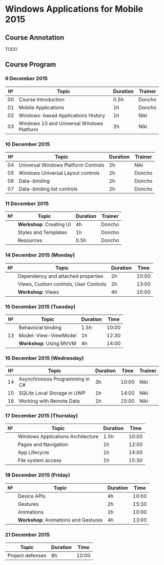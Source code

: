 # Windows Applications for Mobile 2015

##  Course Annotation

TODO

##  Course Program

### 9 December 2015

| №   | Topic                                     | Duration | Trainer |
| --- | ----------------------------------------- | -------- | ------- |
| 00  | Course Introduction                       | 0.5h     | Doncho  |
| 01  | Mobile Applications                       | 1h       | Doncho  |
| 02  | Windows-based Applications History        | 1h       | Niki    |
| 03  | Windows 10 and Universal Windows Platform | 2h       | Niki    |

### 10 December 2015

| №   | Topic                                     | Duration | Trainer |
| --- | ----------------------------------------- | -------- | ------- |
| 04  | Universal Windows Platform Controls       | 2h       | Niki    |
| 05  | Windows Universal Layout controls         | 2h       | Doncho  |
| 06  | Data-binding                              | 2h       | Doncho  |
| 07  | Data-binding list controls                | 2h       | Doncho  |

### 11 December 2015

| №   | Topic                     | Duration | Trainer |
| --- | --------------------------| -------- | ------- |
|     | **Workshop**: Creating UI | 4h       | Doncho  |
|     | Styles and Templates      | 1h       | Doncho  |
|     | Resources                 | 0.5h     | Doncho  |

### 14 December 2015 (Monday)

| №   | Topic                                 | Duration | Time  |
| --- | ------------------------------------- | -------- | ----- |
|     | Dependency and attached properties    | 2h       | 10:00 |
|     | Views, Custom controls, User Controls | 2h       | 13:00 |
|     | **Workshop**: Views                   | 4h       | 15:00 |

### 15 December 2015 (Tuesday)

| №   | Topic                    | Duration | Time  |
| --- | -------------------------| -------- | ----- |
|     | Behavioral binding       | 1.5h     | 10:00 |
| 13  | Model-View-ViewModel     | 1h       | 12:30 |
|     | **Workshop**: Using MVVM | 4h       | 14:00 |

### 16 December 2015 (Wednesday)

| №   | Topic                           | Duration | Time  | Trainer |
| --- | --------------------------------| -------- | ----- | ------- |
| 14  | Asynchronous Programming in C#  | 3h       | 10:00 | Niki    |
| 15  | SQLite Local Storage in UWP     | 1h       | 14:00 | Niki    |
| 16  | Working with Remote Data        | 1h       | 15:00 | Niki    |

### 17 December 2015 (Thursday)

| №   | Topic                             | Duration | Time  |
| --- | ----------------------------------| -------- | ----- |
|     | Windows Applications Architecture | 1.5h     | 10:00 |
|     | Pages and Navigation              | 1h       | 12:00 |
|     | App Lifecycle                     | 1h       | 14:00 |
|     | File system access                | 1h       | 15:30 |

### 18 December 2015 (Friday)

| №   | Topic                                 | Duration | Time  |
| --- | ------------------------------------- | -------- | ----- |
|     | Device APIs                           | 4h       | 10:00 |
|     | Gestures                              | 2h       | 15:30 |
|     | Animations                            | 2h       | 10:00 |
|     | **Workshop**: Animations and Gestures | 4h       | 13:00 |

### 21 December 2015 

| Topic             | Duration | Time  |
| ----------------- | -------- | ----- |
| Project defenses | 8h       | 10:00 |
